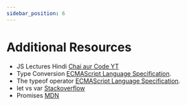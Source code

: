 ```yaml
---
sidebar_position: 6
---
```

# Additional Resources

- JS Lectures Hindi [Chai aur Code YT](https://youtube.com/playlist?list=PLu71SKxNbfoBuX3f4EOACle2y-tRC5Q37&si=6ICoBvqycEJzGJ67)
- Type Conversion [ECMAScript Language Specification](https://tc39.es/ecma262/multipage/abstract-operations.html#sec-type-conversion).
- The typeof operator [ECMAScript Language Specification](https://262.ecma-international.org/5.1/#sec-11.4.3).
- let vs var [Stackoverflow](https://stackoverflow.com/questions/762011/what-is-the-difference-between-let-and-var)
- Promises [MDN](https://developer.mozilla.org/en-US/docs/Web/JavaScript/Reference/Global_Objects/Promise)
